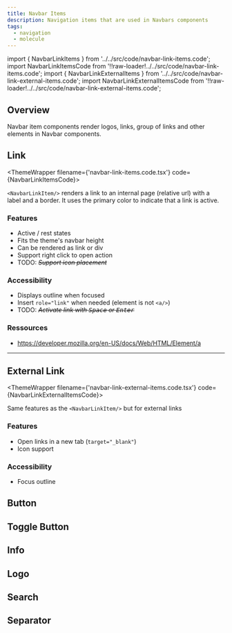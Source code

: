 ```yaml
---
title: Navbar Items
description: Navigation items that are used in Navbars components
tags:
  - navigation
  - molecule
---
```


<!-- CODE IMPORTS -->

<!-- prettier-ignore -->
import { NavbarLinkItems } from '../../src/code/navbar-link-items.code';
import NavbarLinkItemsCode from '!!raw-loader!../../src/code/navbar-link-items.code';
import { NavbarLinkExternalItems } from '../../src/code/navbar-link-external-items.code';
import NavbarLinkExternalItemsCode from '!!raw-loader!../../src/code/navbar-link-external-items.code';

<!-- END CODE IMPORTS -->

<DocHeader props={props}/>

## Overview

Navbar item components render logos, links, group of links and other elements in
Navbar components.

## Link

<!-- prettier-ignore -->
<ThemeWrapper 
  filename={'navbar-link-items.code.tsx'} 
  code={NavbarLinkItemsCode}>
  <NavbarLinkItems />
</ThemeWrapper>

`<NavbarLinkItem/>` renders a link to an internal page (relative url) with a
label and a border. It uses the primary color to indicate that a link is active.

### Features

- Active / rest states
- Fits the theme's navbar height
- Can be rendered as link or div
- Support right click to open action
- TODO: ~~_Support icon placement_~~

### Accessibility

- Displays outline when focused
- Insert `role="link"` when needed (element is not `<a/>`)
- TODO: ~~_Activate link with <kbd>Space</kbd> or <kbd>Enter</kbd>_~~

### Ressources

- https://developer.mozilla.org/en-US/docs/Web/HTML/Element/a

---

## External Link

<!-- prettier-ignore -->
<ThemeWrapper 
  filename={'navbar-link-external-items.code.tsx'} 
  code={NavbarLinkExternalItemsCode}>
  <NavbarLinkExternalItems />
</ThemeWrapper>

Same features as the `<NavbarLinkItem/>` but for external links

### Features

- Open links in a new tab (`target="_blank"`)
- Icon support

### Accessibility

- Focus outline

## Button

## Toggle Button

## Info

## Logo

## Search

## Separator
